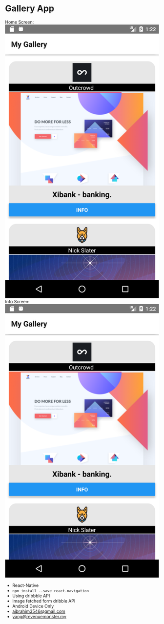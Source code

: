 # Gallery App

Home Screen:
![Home Screen](./images/screenshot1.png)
Info Screen:
![Info Screen](./images/screenshot1.png)

* React-Native
* `npm install --save react-navigation`
* Using dribbble API
* Image fetched form dribble API
* Android Device Only
* aibrahim3546@gmail.com
* [yang@revenuemonster.my](yang@revenuemonster.my)
